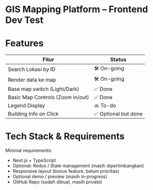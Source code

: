 # GIS Mapping Platform – Frontend Dev Test

# Features

| Fitur                            | Status               |
| -------------------------------- | -------------------- |
| Search Lokasi by ID              | 🛠️ On-going          |
| Render data ke map               | 🛠️ On-going          |
| Base map switch (Light/Dark)     | ✅ Done              |
| Basic Map Controls (Zoom in/out) | ✅ Done              |
| Legend Display                   | 🔜 To-do             |
| Building Info on Click           | ✅ Optional but done |

# Tech Stack & Requirements

Minimal requirements:

- Next.js + TypeScript
- Optional: Redux / State management (masih dipertimbangkan)
- Responsive layout (bonus feature, belum prioritas)
- Optional demo / preview (masih in-progress)
- GitHub Repo (sudah dibuat, masih private)
